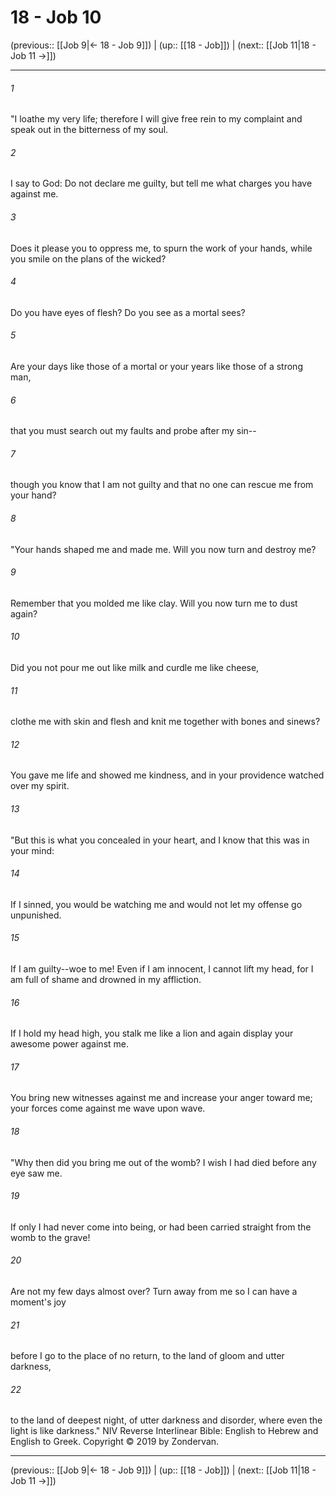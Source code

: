 # 18 - Job 10

(previous:: [[Job 9|← 18 - Job 9]]) | (up:: [[18 - Job]]) | (next:: [[Job 11|18 - Job 11 →]])

***


###### 1 
"I loathe my very life; therefore I will give free rein to my complaint and speak out in the bitterness of my soul. 

###### 2 
I say to God: Do not declare me guilty, but tell me what charges you have against me. 

###### 3 
Does it please you to oppress me, to spurn the work of your hands, while you smile on the plans of the wicked? 

###### 4 
Do you have eyes of flesh? Do you see as a mortal sees? 

###### 5 
Are your days like those of a mortal or your years like those of a strong man, 

###### 6 
that you must search out my faults and probe after my sin-- 

###### 7 
though you know that I am not guilty and that no one can rescue me from your hand? 

###### 8 
"Your hands shaped me and made me. Will you now turn and destroy me? 

###### 9 
Remember that you molded me like clay. Will you now turn me to dust again? 

###### 10 
Did you not pour me out like milk and curdle me like cheese, 

###### 11 
clothe me with skin and flesh and knit me together with bones and sinews? 

###### 12 
You gave me life and showed me kindness, and in your providence watched over my spirit. 

###### 13 
"But this is what you concealed in your heart, and I know that this was in your mind: 

###### 14 
If I sinned, you would be watching me and would not let my offense go unpunished. 

###### 15 
If I am guilty--woe to me! Even if I am innocent, I cannot lift my head, for I am full of shame and drowned in my affliction. 

###### 16 
If I hold my head high, you stalk me like a lion and again display your awesome power against me. 

###### 17 
You bring new witnesses against me and increase your anger toward me; your forces come against me wave upon wave. 

###### 18 
"Why then did you bring me out of the womb? I wish I had died before any eye saw me. 

###### 19 
If only I had never come into being, or had been carried straight from the womb to the grave! 

###### 20 
Are not my few days almost over? Turn away from me so I can have a moment's joy 

###### 21 
before I go to the place of no return, to the land of gloom and utter darkness, 

###### 22 
to the land of deepest night, of utter darkness and disorder, where even the light is like darkness." NIV Reverse Interlinear Bible: English to Hebrew and English to Greek. Copyright © 2019 by Zondervan.

***

(previous:: [[Job 9|← 18 - Job 9]]) | (up:: [[18 - Job]]) | (next:: [[Job 11|18 - Job 11 →]])
